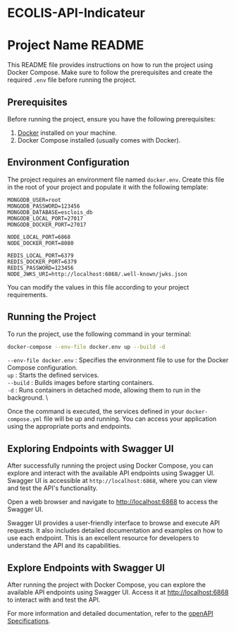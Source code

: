 # ECOLIS-API-Indicateur
# Project Name README

This README file provides instructions on how to run the project using Docker Compose. Make sure to follow the prerequisites and create the required `.env` file before running the project.

## Prerequisites

Before running the project, ensure you have the following prerequisites:

1. [Docker](https://www.docker.com/) installed on your machine.
2. Docker Compose installed (usually comes with Docker).

## Environment Configuration

The project requires an environment file named `docker.env`. Create this file in the root of your project and populate it with the following template:

```env
MONGODB_USER=root
MONGODB_PASSWORD=123456
MONGODB_DATABASE=esclois_db
MONGODB_LOCAL_PORT=27017
MONGODB_DOCKER_PORT=27017

NODE_LOCAL_PORT=6868
NODE_DOCKER_PORT=8080

REDIS_LOCAL_PORT=6379
REDIS_DOCKER_PORT=6379
REDIS_PASSWORD=123456
NODE_JWKS_URI=http://localhost:6868/.well-known/jwks.json
```
You can modify the values in this file according to your project requirements.

## Running the Project
To run the project, use the following command in your terminal:

```bash
docker-compose --env-file docker.env up --build -d
```
`--env-file docker.env`  : Specifies the environment file to use for the Docker Compose configuration. \
`up` : Starts the defined services. \
`--build` : Builds images before starting containers. \
`-d` : Runs containers in detached mode, allowing them to run in the background. \

Once the command is executed, the services defined in your `docker-compose.yml` file will be up and running. You can access your application using the appropriate ports and endpoints.

## Exploring Endpoints with Swagger UI

After successfully running the project using Docker Compose, you can explore and interact with the available API endpoints using Swagger UI. Swagger UI is accessible at `http://localhost:6868`, where you can view and test the API's functionality.

Open a web browser and navigate to [http://localhost:6868](http://localhost:6868) to access the Swagger UI.

Swagger UI provides a user-friendly interface to browse and execute API requests. It also includes detailed documentation and examples on how to use each endpoint. This is an excellent resource for developers to understand the API and its capabilities.

## Explore Endpoints with Swagger UI

After running the project with Docker Compose, you can explore the available API endpoints using Swagger UI. Access it at [http://localhost:6868](http://localhost:6868) to interact with and test the API.

For more information and detailed documentation, refer to the [openAPI Specifications](https://swagger.io/specification/).

